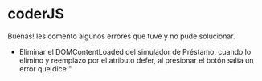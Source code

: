 # coderJS

Buenas! les comento algunos errores que tuve y no pude solucionar.

- Eliminar el DOMContentLoaded del simulador de Préstamo, cuando lo elimino y reemplazo por el atributo defer, al presionar el botón
salta un error que dice "